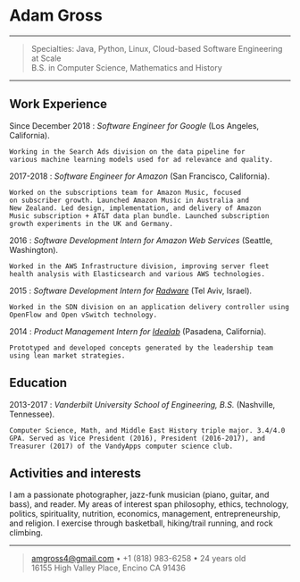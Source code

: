 Adam Gross
=========================

----

>  Specialties: Java, Python, Linux, Cloud-based Software Engineering at Scale \
>  B.S. in Computer Science, Mathematics and History

----

Work Experience
--------------------

Since December 2018
:   *Software Engineer for Google*
    (Los Angeles, California).

    Working in the Search Ads division on the data pipeline for
    various machine learning models used for ad relevance and quality.

2017-2018
:   *Software Engineer for Amazon* (San Francisco, California).

    Worked on the subscriptions team for Amazon Music, focused
    on subscriber growth. Launched Amazon Music in Australia and
    New Zealand. Led design, implementation, and delivery of Amazon
    Music subscription + AT&T data plan bundle. Launched subscription
    growth experiments in the UK and Germany.

2016
:   *Software Development Intern for Amazon Web Services*
    (Seattle, Washington).

    Worked in the AWS Infrastructure division, improving server fleet health analysis with Elasticsearch and various AWS technologies.
2015
:   *Software Development Intern for [Radware](www.radware.com)* (Tel Aviv, Israel).

    Worked in the SDN division on an application delivery controller using OpenFlow and Open vSwitch technology.
2014
:   *Product Management Intern for [Idealab](www.idealab.com)* (Pasadena, California).

    Prototyped and developed concepts generated by the leadership team using lean market strategies.

Education
---------

2013-2017
:   *Vanderbilt University School of Engineering, B.S.*
    (Nashville, Tennessee).

    Computer Science, Math, and Middle East History triple major. 3.4/4.0 GPA. Served as Vice President (2016), President (2016-2017), and Treasurer (2017) of the VandyApps computer science club.

Activities and interests
------------------------

I am a passionate photographer, jazz-funk musician (piano, guitar, and bass), and reader. My areas of interest span philosophy, ethics, technology, politics, spirituality, nutrition, economics, management, entrepreneurship, and religion. I exercise through basketball, hiking/trail running, and rock climbing.

----

> <amgross4@gmail.com> • +1 (818) 983-6258 • 24 years old \
>  16155 High Valley Place, Encino CA 91436
